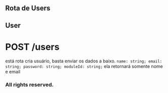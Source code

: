 ## Rota de Users

## User

# POST /users

está rota cria usuário, basta enviar os dados a baixo.
`name: string; email: string; password: string; moduleId: string;`
ela retornará somente nome e email

### All rights reserved.
